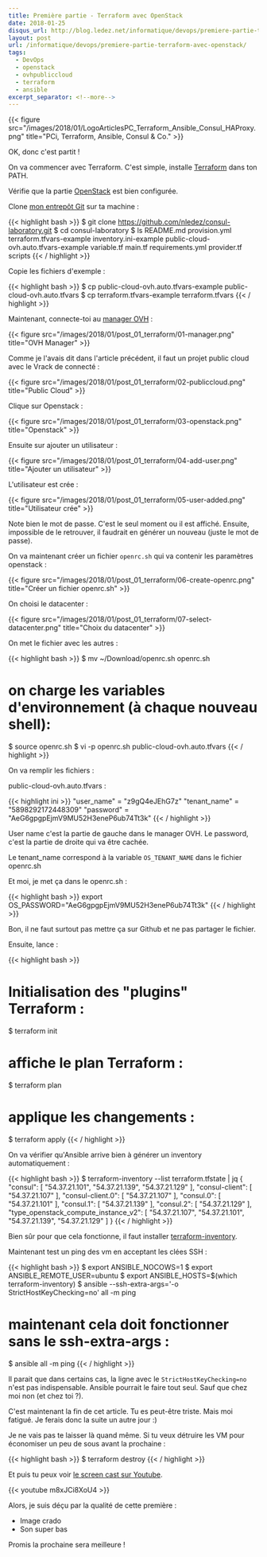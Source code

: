 ```yaml
---
title: Première partie - Terraform avec OpenStack
date: 2018-01-25
disqus_url: http://blog.ledez.net/informatique/devops/premiere-partie-terraform-avec-openstack/
layout: post
url: /informatique/devops/premiere-partie-terraform-avec-openstack/
tags:
  - DevOps
  - openstack
  - ovhpubliccloud
  - terraform
  - ansible
excerpt_separator: <!--more-->
---
```

{{< figure src="/images/2018/01/LogoArticlesPC_Terraform_Ansible_Consul_HAProxy.png" title="PCi, Terraform, Ansible, Consul & Co." >}}

OK, donc c'est partit !

On va commencer avec Terraform. C'est simple, installe [Terraform](https://www.terraform.io/downloads.html) dans ton PATH.

<!--more-->

Vérifie que la partie [OpenStack](https://www.terraform.io/docs/providers/openstack/index.html) est bien configurée.

Clone [mon entrepôt Git](https://github.com/nledez/consul-laboratory) sur ta machine :

{{< highlight bash >}}
$ git clone https://github.com/nledez/consul-laboratory.git
$ cd consul-laboratory
$ ls
README.md                            provision.yml                        terraform.tfvars-example
inventory.ini-example                public-cloud-ovh.auto.tfvars-example variable.tf
main.tf                              requirements.yml
provider.tf                          scripts
{{< / highlight >}}

Copie les fichiers d'exemple :

{{< highlight bash >}}
$ cp public-cloud-ovh.auto.tfvars-example public-cloud-ovh.auto.tfvars
$ cp terraform.tfvars-example terraform.tfvars
{{< / highlight >}}

Maintenant, connecte-toi au [manager OVH](https://www.ovh.com/manager/web/login.html) :

{{< figure src="/images/2018/01/post_01_terraform/01-manager.png" title="OVH Manager" >}}

Comme je l'avais dit dans l'article précédent, il faut un projet public cloud avec le Vrack de connecté :

{{< figure src="/images/2018/01/post_01_terraform/02-publiccloud.png" title="Public Cloud" >}}

Clique sur Openstack :

{{< figure src="/images/2018/01/post_01_terraform/03-openstack.png" title="Openstack" >}}

Ensuite sur ajouter un utilisateur :

{{< figure src="/images/2018/01/post_01_terraform/04-add-user.png" title="Ajouter un utilisateur" >}}

L'utilisateur est crée :

{{< figure src="/images/2018/01/post_01_terraform/05-user-added.png" title="Utilisateur crée" >}}

Note bien le mot de passe. C'est le seul moment ou il est affiché. Ensuite, impossible de le retrouver, il faudrait en générer un nouveau (juste le mot de passe).

On va maintenant créer un fichier `openrc.sh` qui va contenir les paramètres openstack :

{{< figure src="/images/2018/01/post_01_terraform/06-create-openrc.png" title="Créer un fichier openrc.sh" >}}

On choisi le datacenter :

{{< figure src="/images/2018/01/post_01_terraform/07-select-datacenter.png" title="Choix du datacenter" >}}

On met le fichier avec les autres :

{{< highlight bash >}}
$ mv ~/Download/openrc.sh openrc.sh
# on charge les variables d'environnement (à chaque nouveau shell):
$ source openrc.sh
$ vi -p openrc.sh public-cloud-ovh.auto.tfvars
{{< / highlight >}}

On va remplir les fichiers :

public-cloud-ovh.auto.tfvars :

{{< highlight ini >}}
"user_name" = "z9gQ4eJEhG7z"
"tenant_name" = "5898292172448309"
"password" = "AeG6gpgpEjmV9MU52H3eneP6ub74Tt3k"
{{< / highlight >}}

User name c'est la partie de gauche dans le manager OVH.
Le password, c'est la partie de droite qui va être cachée.

Le tenant_name correspond à la variable `OS_TENANT_NAME` dans le fichier openrc.sh

Et moi, je met ça dans le openrc.sh :

{{< highlight bash >}}
export OS_PASSWORD="AeG6gpgpEjmV9MU52H3eneP6ub74Tt3k"
{{< / highlight >}}

Bon, il ne faut surtout pas mettre ça sur Github et ne pas partager le fichier.

Ensuite, lance :

{{< highlight bash >}}
# Initialisation des "plugins" Terraform :
$ terraform init
# affiche le plan Terraform :
$ terraform plan
# applique les changements :
$ terraform apply
{{< / highlight >}}

On va vérifier qu'Ansible arrive bien à générer un inventory automatiquement :

{{< highlight bash >}}
$ terraform-inventory --list terraform.tfstate | jq
{
  "consul": [
    "54.37.21.101",
    "54.37.21.139",
    "54.37.21.129"
  ],
  "consul-client": [
    "54.37.21.107"
  ],
  "consul-client.0": [
    "54.37.21.107"
  ],
  "consul.0": [
    "54.37.21.101"
  ],
  "consul.1": [
    "54.37.21.139"
  ],
  "consul.2": [
    "54.37.21.129"
  ],
  "type_openstack_compute_instance_v2": [
    "54.37.21.107",
    "54.37.21.101",
    "54.37.21.139",
    "54.37.21.129"
  ]
}
{{< / highlight >}}

Bien sûr pour que cela fonctionne, il faut installer [terraform-inventory](https://github.com/adammck/terraform-inventory).

Maintenant test un ping des vm en acceptant les clées SSH :

{{< highlight bash >}}
$ export ANSIBLE_NOCOWS=1
$ export ANSIBLE_REMOTE_USER=ubuntu
$ export ANSIBLE_HOSTS=$(which terraform-inventory)
$ ansible --ssh-extra-args='-o StrictHostKeyChecking=no' all -m ping
# maintenant cela doit fonctionner sans le ssh-extra-args :
$ ansible all -m ping
{{< / highlight >}}

Il parait que dans certains cas, la ligne avec le `StrictHostKeyChecking=no` n'est pas indispensable. Ansible pourrait le faire tout seul. Sauf que chez moi non (et chez toi ?).

C'est maintenant la fin de cet article. Tu es peut-être triste. Mais moi fatigué. Je ferais donc la suite un autre jour :)

Je ne vais pas te laisser là quand même. Si tu veux détruire les VM pour économiser un peu de sous avant la prochaine :

{{< highlight bash >}}
$ terraform destroy
{{< / highlight >}}

Et puis tu peux voir [le screen cast sur Youtube](https://www.youtube.com/watch?v=m8xJCi8XoU4&feature=youtu.be).

{{< youtube m8xJCi8XoU4 >}}

Alors, je suis déçu par la qualité de cette première :

- Image crado
- Son super bas

Promis la prochaine sera meilleure !
